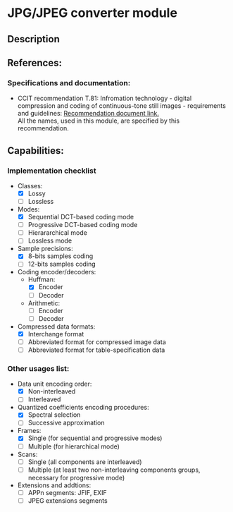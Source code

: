 # JPG/JPEG converter module 
## Description

## References: 
### Specifications and documentation:
- CCIT recommendation T.81: Infromation technology - digital compression and coding of 
continuous-tone still images - requirements and guidelines: [Recommendation document link.](https://www.w3.org/Graphics/JPEG/itu-t81.pdf)\
All the names, used in this module, are specified by this recommendation.

## Capabilities: 
### Implementation checklist
- Classes: 
  - [x] Lossy
  - [ ] Lossless
- Modes: 
  - [x] Sequential DCT-based coding mode
  - [ ] Progressive DCT-based coding mode
  - [ ] Hierararchical mode
  - [ ] Lossless mode
- Sample precisions: 
  - [x] 8-bits samples coding
  - [ ] 12-bits samples coding
- Coding encoder/decoders:
  - Huffman:
    - [x] Encoder 
    - [ ] Decoder
  - Arithmetic: 
    - [ ] Encoder
    - [ ] Decoder  
- Compressed data formats:
  - [x] Interchange format
  - [ ] Abbreviated format for compressed image data
  - [ ] Abbreviated format for table-specification data   
  
### Other usages list:
- Data unit encoding order:
  - [x] Non-interleaved 
  - [ ] Interleaved 
- Quantized coefficients encoding procedures:
  - [x] Spectral selection
  - [ ] Successive approximation
- Frames: 
  - [x] Single (for sequential and progressive modes)
  - [ ] Multiple (for hierarchical mode)  
- Scans: 
  - [ ] Single (all components are interleaved) 
  - [ ] Multiple (at least two non-interleaving components groups, necessary for progressive mode)
- Extensions and addtions:
  - [ ] APPn segments: JFIF, EXIF
  - [ ] JPEG extensions segments 

